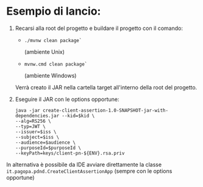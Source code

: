 # Esempio di lancio:

1. Recarsi alla root del progetto e buildare il progetto con il comando:
   - ```shell
     ./mvnw clean package`
     ```
     (ambiente Unix)
   - ```shell 
     mvnw.cmd clean package`
     ```
     (ambiente Windows)
   
   Verrà creato il JAR nella cartella target all'interno della root del progetto.
2. Eseguire il JAR con le options opportune:
    ```shell
    java -jar create-client-assertion-1.0-SNAPSHOT-jar-with-dependencies.jar --kid=$kid \
    --alg=RS256 \
    --typ=JWT \
    --issuer=$iss \
    --subject=$iss \
    --audience=$audience \
    --purposeId=$purposeId \
    --keyPath=keys/client-pn-${ENV}.rsa.priv
   ```

In alternativa è possibile da IDE avviare direttamente la classe `it.pagopa.pdnd.CreateClientAssertionApp` (sempre con le options opportune)
